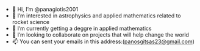 - 👋 Hi, I’m @panagiotis2001
- 👀 I’m interested in astrophysics and applied mathematics related to rocket science 
- 🌱 I’m currently getting a deggre in applied mathematics
- 💞️ I’m looking to collaborate on projects that will help change the world
- 📫 You can sent your emails in this address:(panosgitsas23@gmail.com)

<!---
panagiotis2001/panagiotis2001 is a ✨ special ✨ repository because its `README.md` (this file) appears on your GitHub profile.
You can click the Preview link to take a look at your changes.
--->
